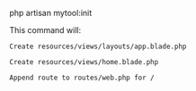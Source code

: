 php artisan mytool:init

This command will:

    Create resources/views/layouts/app.blade.php

    Create resources/views/home.blade.php

    Append route to routes/web.php for /
